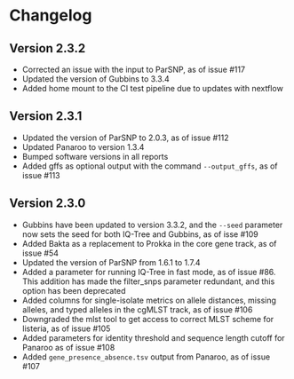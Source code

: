 
# Changelog

## Version 2.3.2
- Corrected an issue with the input to ParSNP, as of issue #117
- Updated the version of Gubbins to 3.3.4
- Added home mount to the CI test pipeline due to updates with nextflow

## Version 2.3.1
- Updated the version of ParSNP to 2.0.3, as of issue #112
- Updated Panaroo to version 1.3.4
- Bumped software versions in all reports
- Added gffs as optional output with the command `--output_gffs`, as of issue #113


## Version 2.3.0
- Gubbins have been updated to version 3.3.2, and the `--seed` parameter now sets the seed for both IQ-Tree and Gubbins, as of isse #109
- Added Bakta as a replacement to Prokka in the core gene track, as of issue #54
- Updated the version of ParSNP from 1.6.1 to 1.7.4
- Added a parameter for running IQ-Tree in fast mode, as of issue #86. This addition has made the filter_snps parameter redundant, and this option has been deprecated
- Added columns for single-isolate metrics on allele distances, missing alleles, and typed alleles in the cgMLST track, as of issue #106
- Downgraded the mlst tool to get access to correct MLST scheme for listeria, as of issue #105
- Added parameters for identity threshold and sequence length cutoff for Panaroo as of issue #108
- Added `gene_presence_absence.tsv` output from Panaroo, as of issue #107
